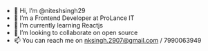 - 👋 Hi, I’m @niteshsingh29
- 👀 I’m a Frontend Developer at ProLance IT
- 🌱 I’m currently learning Reactjs
- 💞️ I’m looking to collaborate on open source
- 📫  You can reach me on nksingh.2907@gmail.com / 7990063949

<!---
niteshsingh29/niteshsingh29 is a ✨ special ✨ repository because its `README.md` (this file) appears on your GitHub profile.
You can click the Preview link to take a look at your changes.
--->
